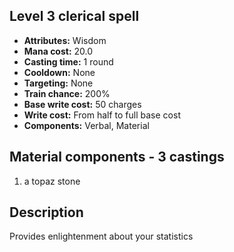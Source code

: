 ## Level 3 clerical spell
- **Attributes:** Wisdom
- **Mana cost:** 20.0
- **Casting time:** 1 round
- **Cooldown:** None
- **Targeting:** None
- **Train chance:** 200%
- **Base write cost:** 50 charges
- **Write cost:** From half to full base cost
- **Components:** Verbal, Material
## Material components - 3 castings
1. a topaz stone
## Description
Provides enlightenment about your statistics
